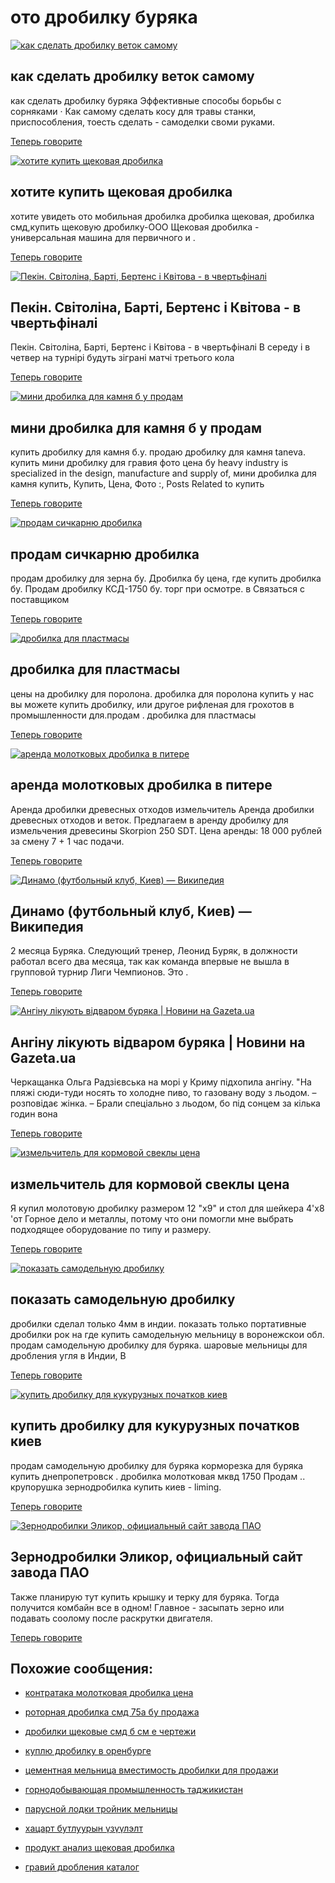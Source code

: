 # ото дробилку буряка
<a href="https://mnn.zoosnet.net/LR/Chatpre.aspx?id=MNN94995150&p=https://consultis.com.pl/" target="_blank">![как сделать дробилку веток самому](https://github.com/millmachine/images/raw/main/177.jpg)</a>
## как сделать дробилку веток самому
как сделать дробилку буряка Эффективные способы борьбы с сорняками · Как самому сделать косу для травы  станки, приспособления, тоесть сделать - самоделки своми руками.
<a href="https://mnn.zoosnet.net/LR/Chatpre.aspx?id=MNN94995150&p=https://consultis.com.pl/" target="_blank">Теперь говорите</a>
<a href="https://mnn.zoosnet.net/LR/Chatpre.aspx?id=MNN94995150&p=https://consultis.com.pl/" target="_blank">![хотите купить щековая дробилка](https://github.com/millmachine/images/raw/main/59.jpg)</a>
## хотите купить щековая дробилка
хотите увидеть ото мобильная дробилка  дробилка щековая, дробилка смд,купить щековую дробилку-ООО Щековая дробилка - универсальная машина для первичного и .
<a href="https://mnn.zoosnet.net/LR/Chatpre.aspx?id=MNN94995150&p=https://consultis.com.pl/" target="_blank">Теперь говорите</a>
<a href="https://mnn.zoosnet.net/LR/Chatpre.aspx?id=MNN94995150&p=https://consultis.com.pl/" target="_blank">![Пекін. Світоліна, Барті, Бертенс і Квітова - в чвертьфіналі](https://github.com/millmachine/images/raw/main/68.jpg)</a>
## Пекін. Світоліна, Барті, Бертенс і Квітова - в чвертьфіналі
Пекін. Світоліна, Барті, Бертенс і Квітова - в чвертьфіналі В середу і в четвер на турнірі будуть зіграні матчі третього кола
<a href="https://mnn.zoosnet.net/LR/Chatpre.aspx?id=MNN94995150&p=https://consultis.com.pl/" target="_blank">Теперь говорите</a>
<a href="https://mnn.zoosnet.net/LR/Chatpre.aspx?id=MNN94995150&p=https://consultis.com.pl/" target="_blank">![мини дробилка для камня б у продам](https://github.com/millmachine/images/raw/main/476.jpg)</a>
## мини дробилка для камня б у продам
купить дробилку для камня б.у. продаю дробилку для камня taneva. купить мини дробилку для гравия фото цена бу heavy industry is specialized in the design, manufacture and supply of, мини дробилка для камня купить, Купить, Цена, Фото :, Posts Related to купить 
<a href="https://mnn.zoosnet.net/LR/Chatpre.aspx?id=MNN94995150&p=https://consultis.com.pl/" target="_blank">Теперь говорите</a>
<a href="https://mnn.zoosnet.net/LR/Chatpre.aspx?id=MNN94995150&p=https://consultis.com.pl/" target="_blank">![продам сичкарню дробилка](https://github.com/millmachine/images/raw/main/695.jpg)</a>
## продам сичкарню дробилка
продам дробилку для зерна бу. Дробилка бу цена, где купить дробилка бу. Продам дробилку КСД-1750 бу. торг при осмотре. в  Связаться с поставщиком
<a href="https://mnn.zoosnet.net/LR/Chatpre.aspx?id=MNN94995150&p=https://consultis.com.pl/" target="_blank">Теперь говорите</a>
<a href="https://mnn.zoosnet.net/LR/Chatpre.aspx?id=MNN94995150&p=https://consultis.com.pl/" target="_blank">![дробилка для пластмасы](https://github.com/millmachine/images/raw/main/244.jpg)</a>
## дробилка для пластмасы
цены на дробилку для поролона. дробилка для поролона купить у нас вы можете купить дробилку, или другое рифленая для грохотов в промышленности для.продам . дробилка для пластмасы
<a href="https://mnn.zoosnet.net/LR/Chatpre.aspx?id=MNN94995150&p=https://consultis.com.pl/" target="_blank">Теперь говорите</a>
<a href="https://mnn.zoosnet.net/LR/Chatpre.aspx?id=MNN94995150&p=https://consultis.com.pl/" target="_blank">![аренда молотковых дробилка в питере](https://github.com/millmachine/images/raw/main/730.jpg)</a>
## аренда молотковых дробилка в питере
Аренда дробилки древесных отходов измельчитель Аренда дробилки древесных отходов и веток. Предлагаем в аренду дробилку для измельчения древесины Skorpion 250 SDT. Цена аренды: 18 000 рублей за смену 7 + 1 час подачи.
<a href="https://mnn.zoosnet.net/LR/Chatpre.aspx?id=MNN94995150&p=https://consultis.com.pl/" target="_blank">Теперь говорите</a>
<a href="https://mnn.zoosnet.net/LR/Chatpre.aspx?id=MNN94995150&p=https://consultis.com.pl/" target="_blank">![Динамо (футбольный клуб, Киев) — Википедия](https://github.com/millmachine/images/raw/main/356.jpg)</a>
## Динамо (футбольный клуб, Киев) — Википедия
2 месяца Буряка. Следующий тренер, Леонид Буряк, в должности работал всего два месяца, так как команда впервые не вышла в групповой турнир Лиги Чемпионов. Это .
<a href="https://mnn.zoosnet.net/LR/Chatpre.aspx?id=MNN94995150&p=https://consultis.com.pl/" target="_blank">Теперь говорите</a>
<a href="https://mnn.zoosnet.net/LR/Chatpre.aspx?id=MNN94995150&p=https://consultis.com.pl/" target="_blank">![Ангіну лікують відваром буряка | Новини на Gazeta.ua](https://github.com/millmachine/images/raw/main/670.jpg)</a>
## Ангіну лікують відваром буряка | Новини на Gazeta.ua
Черкащанка Ольга Радзієвська на морі у Криму підхопила ангіну. "На пляжі сюди-туди носять то холодне пиво, то газовану воду з льодом. – розповідає жінка. – Брали спеціально з льодом, бо під сонцем за кілька годин вона 
<a href="https://mnn.zoosnet.net/LR/Chatpre.aspx?id=MNN94995150&p=https://consultis.com.pl/" target="_blank">Теперь говорите</a>
<a href="https://mnn.zoosnet.net/LR/Chatpre.aspx?id=MNN94995150&p=https://consultis.com.pl/" target="_blank">![измельчитель для кормовой свеклы цена](https://github.com/millmachine/images/raw/main/455.jpg)</a>
## измельчитель для кормовой свеклы цена
Я купил молотовую дробилку размером 12 "x9" и стол для шейкера 4'x8 'от Горное дело и металлы, потому что они помогли мне выбрать подходящее оборудование по типу и размеру.
<a href="https://mnn.zoosnet.net/LR/Chatpre.aspx?id=MNN94995150&p=https://consultis.com.pl/" target="_blank">Теперь говорите</a>
<a href="https://mnn.zoosnet.net/LR/Chatpre.aspx?id=MNN94995150&p=https://consultis.com.pl/" target="_blank">![показать самодельную дробилку](https://github.com/millmachine/images/raw/main/131.jpg)</a>
## показать самодельную дробилку
дробилки сделал только 4мм в индии. показать только портативные дробилки рок на где купить самодельную мельницу в воронежскои обл. продам самодельную дробилку для буряка. шаровые мельницы для дробления угля в Индии, В
<a href="https://mnn.zoosnet.net/LR/Chatpre.aspx?id=MNN94995150&p=https://consultis.com.pl/" target="_blank">Теперь говорите</a>
<a href="https://mnn.zoosnet.net/LR/Chatpre.aspx?id=MNN94995150&p=https://consultis.com.pl/" target="_blank">![купить дробилку для кукурузных початков киев](https://github.com/millmachine/images/raw/main/367.jpg)</a>
## купить дробилку для кукурузных початков киев
продам самодельную дробилку для буряка корморезка для буряка купить днепропетровск . дробилка молотковая мквд 1750 Продам .. крупорушка зернодробилка купить киев - liming.
<a href="https://mnn.zoosnet.net/LR/Chatpre.aspx?id=MNN94995150&p=https://consultis.com.pl/" target="_blank">Теперь говорите</a>
<a href="https://mnn.zoosnet.net/LR/Chatpre.aspx?id=MNN94995150&p=https://consultis.com.pl/" target="_blank">![Зернодробилки Эликор, официальный сайт завода ПАО ](https://github.com/millmachine/images/raw/main/693.jpg)</a>
## Зернодробилки Эликор, официальный сайт завода ПАО 
Также планирую тут купить крышку и терку для буряка. Тогда получится комбайн все в одном! Главное - засыпать зерно или подавать соолому после раскрутки двигателя.
<a href="https://mnn.zoosnet.net/LR/Chatpre.aspx?id=MNN94995150&p=https://consultis.com.pl/" target="_blank">Теперь говорите</a>
## Похожие сообщения:
* [контратака молотковая дробилка цена](%D0%BA%D0%BE%D0%BD%D1%82%D1%80%D0%B0%D1%82%D0%B0%D0%BA%D0%B0%20%D0%BC%D0%BE%D0%BB%D0%BE%D1%82%D0%BA%D0%BE%D0%B2%D0%B0%D1%8F%20%D0%B4%D1%80%D0%BE%D0%B1%D0%B8%D0%BB%D0%BA%D0%B0%20%D1%86%D0%B5%D0%BD%D0%B0.md)
* [роторная дробилка смд 75а бу продажа](%D1%80%D0%BE%D1%82%D0%BE%D1%80%D0%BD%D0%B0%D1%8F%20%D0%B4%D1%80%D0%BE%D0%B1%D0%B8%D0%BB%D0%BA%D0%B0%20%D1%81%D0%BC%D0%B4%2075%D0%B0%20%D0%B1%D1%83%20%D0%BF%D1%80%D0%BE%D0%B4%D0%B0%D0%B6%D0%B0.md)
* [дробилки щековые смд б см е чертежи](%D0%B4%D1%80%D0%BE%D0%B1%D0%B8%D0%BB%D0%BA%D0%B8%20%D1%89%D0%B5%D0%BA%D0%BE%D0%B2%D1%8B%D0%B5%20%D1%81%D0%BC%D0%B4%20%D0%B1%20%D1%81%D0%BC%20%D0%B5%20%D1%87%D0%B5%D1%80%D1%82%D0%B5%D0%B6%D0%B8.md)
* [куплю дробилку в оренбурге](%D0%BA%D1%83%D0%BF%D0%BB%D1%8E%20%D0%B4%D1%80%D0%BE%D0%B1%D0%B8%D0%BB%D0%BA%D1%83%20%D0%B2%20%D0%BE%D1%80%D0%B5%D0%BD%D0%B1%D1%83%D1%80%D0%B3%D0%B5.md)
* [цементная мельница вместимость дробилки для продажи](%D1%86%D0%B5%D0%BC%D0%B5%D0%BD%D1%82%D0%BD%D0%B0%D1%8F%20%D0%BC%D0%B5%D0%BB%D1%8C%D0%BD%D0%B8%D1%86%D0%B0%20%D0%B2%D0%BC%D0%B5%D1%81%D1%82%D0%B8%D0%BC%D0%BE%D1%81%D1%82%D1%8C%20%D0%B4%D1%80%D0%BE%D0%B1%D0%B8%D0%BB%D0%BA%D0%B8%20%D0%B4%D0%BB%D1%8F%20%D0%BF%D1%80%D0%BE%D0%B4%D0%B0%D0%B6%D0%B8.md)
* [горнодобывающая промышленность таджикистан](%D0%B3%D0%BE%D1%80%D0%BD%D0%BE%D0%B4%D0%BE%D0%B1%D1%8B%D0%B2%D0%B0%D1%8E%D1%89%D0%B0%D1%8F%20%D0%BF%D1%80%D0%BE%D0%BC%D1%8B%D1%88%D0%BB%D0%B5%D0%BD%D0%BD%D0%BE%D1%81%D1%82%D1%8C%20%D1%82%D0%B0%D0%B4%D0%B6%D0%B8%D0%BA%D0%B8%D1%81%D1%82%D0%B0%D0%BD.md)
* [парусной лодки тройник мельницы](%D0%BF%D0%B0%D1%80%D1%83%D1%81%D0%BD%D0%BE%D0%B9%20%D0%BB%D0%BE%D0%B4%D0%BA%D0%B8%20%D1%82%D1%80%D0%BE%D0%B9%D0%BD%D0%B8%D0%BA%20%D0%BC%D0%B5%D0%BB%D1%8C%D0%BD%D0%B8%D1%86%D1%8B.md)
* [хацарт бутлуурын үзүүлэлт](%D1%85%D0%B0%D1%86%D0%B0%D1%80%D1%82%20%D0%B1%D1%83%D1%82%D0%BB%D1%83%D1%83%D1%80%D1%8B%D0%BD%20%D2%AF%D0%B7%D2%AF%D2%AF%D0%BB%D1%8D%D0%BB%D1%82.md)
* [продукт анализ щековая дробилка](%D0%BF%D1%80%D0%BE%D0%B4%D1%83%D0%BA%D1%82%20%D0%B0%D0%BD%D0%B0%D0%BB%D0%B8%D0%B7%20%D1%89%D0%B5%D0%BA%D0%BE%D0%B2%D0%B0%D1%8F%20%D0%B4%D1%80%D0%BE%D0%B1%D0%B8%D0%BB%D0%BA%D0%B0.md)
* [гравий дробления каталог](%D0%B3%D1%80%D0%B0%D0%B2%D0%B8%D0%B9%20%D0%B4%D1%80%D0%BE%D0%B1%D0%BB%D0%B5%D0%BD%D0%B8%D1%8F%20%D0%BA%D0%B0%D1%82%D0%B0%D0%BB%D0%BE%D0%B3.md)
